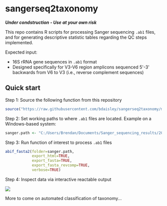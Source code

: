 # sangerseq2taxonomy

***Under condstruction - Use at your own risk***

This repo contains R scripts for processing Sanger sequencing <code>.ab1</code> files, and for generating descriptive statistic tables regarding the QC steps implemented.

Expected input: 
- 16S rRNA gene sequences in <code>.ab1</code> format
- Designed specifically for V3-V6 region amplicons sequenced 5'-3' backwards from V6 to V3 (i.e., reverse complement sequences)


## Quick start
Step 1: Source the following function from this repository
```r
source("https://raw.githubusercontent.com/bdaisley/sangerseq2taxonomy/main/R_functions/functions-abif_fasta2.R")
```
Step 2: Set working paths to where <code>.ab1</code> files are located. Example on a Windows-based system:
```r
sanger.path <- "C:/Users/Brendan/Documents/Sanger_sequencing_results/2023_07_06"
```
Step 3: Run function of interest to process <code>.ab1</code> files
```r
abif_fasta2(folder=sanger.path, 
            export_html=TRUE,
            export_fasta=TRUE,
            export_fasta_revcomp=TRUE,
            verbose=TRUE)
```
Step 4: Inspect data via interactive reactable output

<img src="https://github.com/bdaisley/sangerseq2taxonomy/blob/main/sangerseq2taxonomy.gif?raw=true" align="center" />

More to come on automated classification of taxonomy...